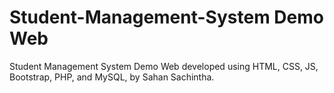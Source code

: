 # Student-Management-System Demo Web

Student Management System Demo Web developed using HTML, CSS, JS, Bootstrap, PHP, and MySQL, by Sahan Sachintha.
